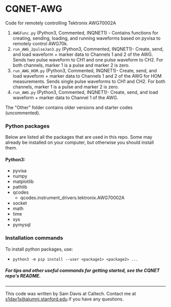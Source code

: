 # CQNET-AWG
Code for remotely controlling Tektronix AWG70002A
1. `AWGFunc.py` (Python3, Commented, INQNET1) - Contains functions for creating, sending, loading, and running waveforms based on pyvisa to remotely control AWG70k.
2. `run_AWG_2pulseJan3.py` (Python3, Commented, INQNET1)- Create, send, and load waveform + marker data to Channels 1
and 2 of the AWG. Sends two pulse waveform to CH1 and one pulse waveform to CH2. For both channels, marker 1 is a pulse and marker 2 is zero.
3. `run_AWG_HOM.py` (Python3, Commented, INQNET1)- Create, send, and load waveform + marker data to Channels 1
and 2 of the AWG for HOM measurements. Sends single pulse waveforms to CH1 and CH2. For both channels, marker 1 is a pulse and marker 2 is zero.
4. `run_AWG.py` (Python3, Commented, INQNET1)- Create, send, and load waveform + marker data to Channel 1 of the AWG.

The "Other" folder contains older versions and starter codes (uncommented).

### Python packages
Below are listed all the packages that are used in this repo. Some may already be installed on your computer, but otherwise you should install them.
#### Python3:
* pyvisa
* numpy
* matplotlib
* pathlib
* qcodes
  - qcodes.instrument_drivers.tektronix.AWG70002A
* socket
* math
* time
* sys
* pymysql


### Installation commands
To install python packages, use:
* `python3 -m pip install --user <package1> <package2> ...`

##### For tips and other useful commands for getting started, see the CQNET repo's README.
---
This code was written by Sam Davis at Caltech. Contact me at s1dav1s@alumni.stanford.edu if you have any questions.
